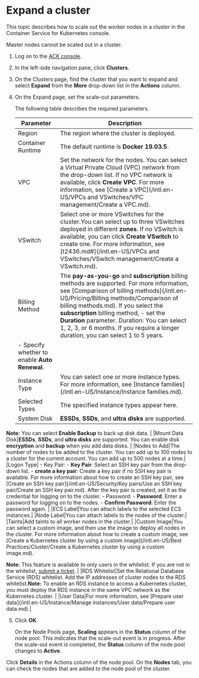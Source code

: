 # Expand a cluster

This topic describes how to scale out the worker nodes in a cluster in the Container Service for Kubernetes console.

Master nodes cannot be scaled out in a cluster.

1.  Log on to the [ACK console](https://cs.console.aliyun.com).

2.  In the left-side navigation pane, click **Clusters**.

3.  On the Clusters page, find the cluster that you want to expand and select **Expand** from the **More** drop-down list in the **Actions** column.

4.  On the Expand page, set the scale-out parameters.

    The following table describes the required parameters.

    |Parameter|Description|
    |---------|-----------|
    |Region|The region where the cluster is deployed.|
    |Container Runtime|The default runtime is **Docker 19.03.5**.|
    |VPC|Set the network for the nodes. You can select a Virtual Private Cloud \(VPC\) network from the drop-down list. If no VPC network is available, click **Create VPC**. For more information, see [Create a VPC](/intl.en-US/VPCs and VSwitches/VPC management/Create a VPC.md).|
    |VSwitch|Select one or more VSwitches for the cluster.You can select up to three VSwitches deployed in different **zones**. If no VSwitch is available, you can click **Create VSwitch** to create one. For more information, see [t2436.md\#](/intl.en-US/VPCs and VSwitches/VSwitch management/Create a VSwitch.md). |
    |Billing Method|The **pay-as-you-go** and **subscription** billing methods are supported. For more information, see [Comparison of billing methods](/intl.en-US/Pricing/Billing methods/Comparison of billing methods.md). If you select the **subscription** billing method,    -   set the **Duration** parameter. Duration: You can select 1, 2, 3, or 6 months. If you require a longer duration, you can select 1 to 5 years.
    -   Specify whether to enable **Auto Renewal**. |
    |Instance Type|You can select one or more instance types. For more information, see [Instance families](/intl.en-US/Instance/Instance families.md).|
    |Selected Types|The specified instance types appear here.|
    |System Disk|**ESSDs**, **SSDs**, and **ultra disks** are supported.

**Note:** You can select **Enable Backup** to back up disk data. |
    |Mount Data Disk|**ESSDs**, **SSDs**, and **ultra disks** are supported. You can enable disk **encryption** and **backup** when you add data disks. |
    |Nodes to Add|The number of nodes to be added to the cluster. You can add up to 100 nodes to a cluster for the current account. You can add up to 500 nodes at a time.|
    |Logon Type|    -   Key Pair:
        -   **Key Pair**: Select an SSH key pair from the drop-down list.
        -   **create a key pair**: Create a key pair if no SSH key pair is available. For more information about how to create an SSH key pair, see [Create an SSH key pair](/intl.en-US/Security/Key pairs/Use an SSH key pair/Create an SSH key pair.md). After the key pair is created, set it as the credential for logging on to the cluster.
    -   Password:
        -   **Password**: Enter a password for logging on to the nodes.
        -   **Confirm Password**: Enter the password again. |
    |ECS Label|You can attach labels to the selected ECS instances.|
    |Node Label|You can attach labels to the nodes of the cluster.|
    |Taints|Add taints to all worker nodes in the cluster.|
    |Custom Image|You can select a custom image, and then use the image to deploy all nodes in the cluster. For more information about how to create a custom image, see [Create a Kubernetes cluster by using a custom image](/intl.en-US/Best Practices/Cluster/Create a Kubernetes cluster by using a custom image.md).

**Note:** This feature is available to only users in the whitelist. If you are not in the whitelist, [submit a ticket](https://selfservice.console.aliyun.com/ticket/scene/ecs/%E4%BA%91%E6%9C%8D%E5%8A%A1%E5%99%A8%20ECS/detail). |
    |RDS Whitelist|Set the Relational Database Service \(RDS\) whitelist. Add the IP addresses of cluster nodes to the RDS whitelist.**Note:** To enable an RDS instance to access a Kubernetes cluster, you must deploy the RDS instance in the same VPC network as the Kubernetes cluster. |
    |User Data|For more information, see [Prepare user data](/intl.en-US/Instance/Manage instances/User data/Prepare user data.md).|

5.  Click **OK**.

    On the Node Pools page, **Scaling** appears in the **Status** column of the node pool. This indicates that the scale-out event is in progress. After the scale-out event is completed, the **Status** column of the node pool changes to **Active**.


Click **Details** in the Actions column of the node pool. On the **Nodes** tab, you can check the nodes that are added to the node pool of the cluster.

